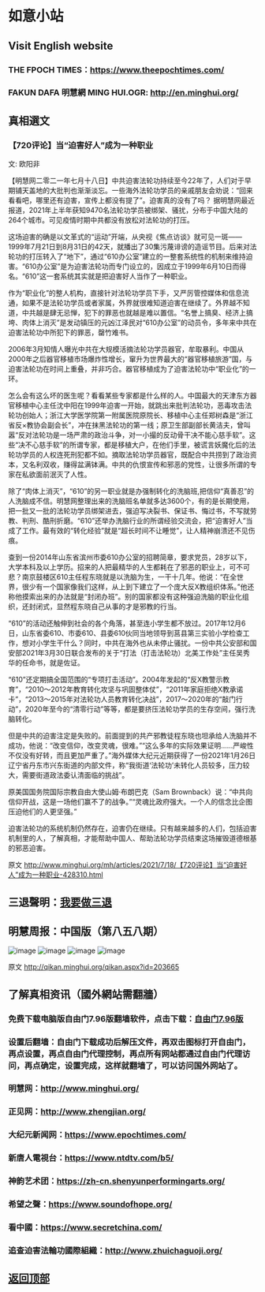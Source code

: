 # 如意小站

## Visit English website

### THE FPOCH TIMES：https://www.theepochtimes.com/

### FAKUN DAFA 明慧網 MING HUI.OGR: http://en.minghui.org/

## 真相選文

### 【720评论】当“迫害好人”成为一种职业

文: 欧阳非 

【明慧网二零二一年七月十八日】中共迫害法轮功持续至今22年了，人们对于早期铺天盖地的大批判也渐渐淡忘。一些海外法轮功学员的亲戚朋友会劝说：“回来看看吧，哪里还有迫害，宣传上都没有提了”。迫害真的没有了吗？
据明慧网最近报道，2021年上半年获知9470名法轮功学员被绑架、骚扰，分布于中国大陆的264个城市。可见疫情时期中共都没有放松对法轮功的打压。

这场迫害的确是以文革式的“运动”开端，从央视《焦点访谈》就可见一斑——1999年7月21日到8月31日的42天，就播出了30集污蔑诽谤的造谣节目。后来对法轮功的打压转入了“地下”，通过“610办公室”建立的一整套系统性的机制来维持迫害。“610办公室”是为迫害法轮功而专门设立的，因成立于1999年6月10日而得名。“610”这一套系统其实就是把迫害好人当作了一种职业。

作为“职业化”的整人机构，直接针对法轮功学员下手，又严厉管控媒体和信息流通，如果不是法轮功学员或者家属，外界就很难知道迫害在继续了。外界越不知道，中共越是肆无忌惮，犯下的罪恶也就越是难以置信。“名誉上搞臭、经济上搞垮、肉体上消灭”是发动镇压的元凶江泽民对“610办公室”的动员令，多年来中共在迫害法轮功中所犯下的罪恶，罄竹难书。

2006年3月知情人曝光中共在大规模活摘法轮功学员器官，牟取暴利。中国从2000年之后器官移植市场爆炸性增长，窜升为世界最大的“器官移植旅游”国，与迫害法轮功在时间上重叠，并非巧合。器官移植成为了迫害法轮功中“职业化”的一环。

怎么会有这么坏的医生呢？看看某些专家都是什么样的人。中国最大的天津东方器官移植中心主任沈中阳在1999年迫害一开始，就跳出来批判法轮功，恶毒攻击法轮功创始人；浙江大学医学院第一附属医院原院长、移植中心主任郑树森是“浙江省反×教协会副会长”，冲在抹黑法轮功的第一线；原卫生部副部长黄洁夫，曾叫嚣“反对法轮功是一场严肃的政治斗争，对一小撮的反动骨干决不能心慈手软”。这些“决不心慈手软”的所谓专家，都是移植大户，在他们手里，被谎言妖魔化后的法轮功学员的人权连死刑犯都不如。摘取法轮功学员器官，既配合中共捞到了政治资本，又名利双收，赚得盆满钵满。中共的仇恨宣传和邪恶的党性，让很多所谓的专家在私欲面前泯灭了人性。

除了“肉体上消灭”，“610”的另一职业就是办强制转化的洗脑班,把信仰“真善忍”的人洗脑成不信。明慧网整理出来的洗脑班名单就多达3600个，有的是长期使用，把一批又一批的法轮功学员绑架进去，强迫写决裂书、保证书、悔过书，不写就劳教、判刑、酷刑折磨。“610”还举办洗脑行业的所谓经验交流会，把“迫害好人”当成了工作。最有效的“转化经验”就是“超长时间不让睡觉”，让人精神崩溃还不见伤痕。

查到一份2014年山东省滨州市委610办公室的招聘简章，要求党员，28岁以下，大学本科及以上学历。招来的人把最精华的人生都耗在了邪恶的职业上，可不可悲？南京鼓楼区610主任程东晓就是以洗脑为生，一干十几年。他说：“在全世界，很少有一个国家像我们这样，从上到下建立了一个庞大反X教组织体系。”他还称他摸索出来的办法就是“封闭办班”。别的国家都没有这种强迫洗脑的职业化组织，还封闭式，显然程东晓自己从事的才是邪教的行当。

“610”的活动还触伸到社会的各个角落，甚至连小学生都不放过。2017年12月6日，山东省委610、市委610、县委610伙同当地领导到莒县第三实验小学检查工作，想对小学生干什么？同时，中共在海外也从未停止骚扰。一份中共公安部和国安部2021年3月30日联合发布的关于“打法（打击法轮功）北美工作处”主任吴秀华的任命书，就是佐证。

“610”还定期搞全国范围的“专项打击活动”。2004年发起的“反X教警示教育”，“2010～2012年教育转化攻坚与巩固整体仗”，“2011年家庭拒绝X教承诺卡”，“2013～2015年对法轮功人员教育转化决战”，2017～2020年的“敲门行动”，2020年至今的“清零行动”等等，都是要挤压法轮功学员的生存空间，强行洗脑转化。

但是中共的迫害注定是失败的。前面提到的共产邪教徒程东晓也坦承给人洗脑并不成功，他说：“改变信仰，改变灵魂，很难。”“这么多年的实际效果证明……严峻性不仅没有好转，而且更加严重了。”海外媒体大纪元近期获得了一份2021年1月26日辽宁省丹东市兴东街道的内部文件，称“我街道‘法轮功’未转化人员较多，压力较大，需要街道政法委认清面临的挑战”。

原美国国务院国际宗教自由大使山姆·布朗巴克（Sam Brownback）说：“中共向信仰开战，这是一场他们赢不了的战争。”“灵魂比政府强大。一个人的信念比企图压迫他们的人更坚强。”

迫害法轮功的系统机制仍然存在，迫害仍在继续。只有越来越多的人们，包括迫害机制里的人，了解真相，才能帮助中国人、帮助法轮功学员结束这场摧毁道德根基的邪恶迫害。

原文 http://www.minghui.org/mh/articles/2021/7/18/【720评论】当“迫害好人”成为一种职业-428310.html

## 三退聲明：[我要做三退](http://tuidang.ddns.net/)

## 明慧周报：中国版（第八五八期）

![image](https://user-images.githubusercontent.com/79625284/125921096-cd51217a-bb40-4795-b591-9403abd2850c.png)
![image](https://user-images.githubusercontent.com/79625284/125921154-17347070-3963-4201-9331-6ee7cc1350a1.png)
![image](https://user-images.githubusercontent.com/79625284/125921211-e3edc776-64c5-4892-aee5-7840c10273d2.png)
![image](https://user-images.githubusercontent.com/79625284/125921269-219ec6a4-33ce-4c7b-9bce-6567cd32a817.png)

原文 http://qikan.minghui.org/qikan.aspx?id=203665

## 了解真相资讯（國外網站需翻牆）

### 免费下载电脑版自由门7.96版翻墙软件，点击下载：[自由门7.96版](https://github.com/pinhe91/tuiguang/files/6643781/fg796r.zip)

### 设置后翻墙：自由门下载成功后解压文件，再双击图标打开自由门，再点设置，再点自由门代理控制，再点所有网站都通过自由门代理访问，再点确定，设置完成，这样就翻墙了，可以访问国外网站了。

### 明慧网：http://www.minghui.org/

### 正见网：http://www.zhengjian.org/

### 大纪元新闻网：https://www.epochtimes.com/

### 新唐人電視台：https://www.ntdtv.com/b5/

### 神韵艺术团：https://zh-cn.shenyunperformingarts.org/

### 希望之聲：https://www.soundofhope.org/

### 看中國：https://www.secretchina.com/

### 追查迫害法輪功國際組織：http://www.zhuichaguoji.org/

## [返回顶部](https://git.io/Js3EY)
